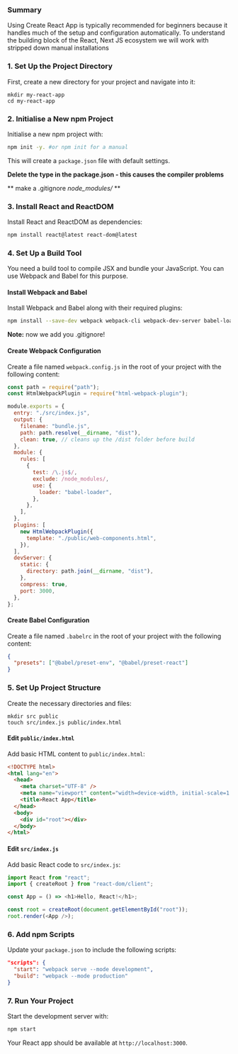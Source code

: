 ### Summary

Using Create React App is typically recommended for beginners because it handles much of the setup and configuration automatically. To understand the building block of the React, Next JS ecosystem we will work with stripped down manual installations

### 1. **Set Up the Project Directory**

First, create a new directory for your project and navigate into it:

```laragon-terminal
mkdir my-react-app
cd my-react-app
```

### 2. **Initialise a New npm Project**

Initialise a new npm project with:

```bash
npm init -y. #or npm init for a manual
```

This will create a `package.json` file with default settings.

**Delete the type in the package.json - this causes the compiler problems**

** make a .gitignore *node_modules/* **

### 3. **Install React and ReactDOM**

Install React and ReactDOM as dependencies:

```bash
npm install react@latest react-dom@latest
```

### 4. **Set Up a Build Tool**

You need a build tool to compile JSX and bundle your JavaScript. You can use Webpack and Babel for this purpose.

#### **Install Webpack and Babel**

Install Webpack and Babel along with their required plugins:

```bash
npm install --save-dev webpack webpack-cli webpack-dev-server babel-loader @babel/core @babel/preset-env @babel/preset-react html-webpack-plugin

```

**Note:** now we add you .gitignore!

#### **Create Webpack Configuration**

Create a file named `webpack.config.js` in the root of your project with the following content:

```javascript
const path = require("path");
const HtmlWebpackPlugin = require("html-webpack-plugin");

module.exports = {
  entry: "./src/index.js",
  output: {
    filename: "bundle.js",
    path: path.resolve(__dirname, "dist"),
    clean: true, // cleans up the /dist folder before build
  },
  module: {
    rules: [
      {
        test: /\.js$/,
        exclude: /node_modules/,
        use: {
          loader: "babel-loader",
        },
      },
    ],
  },
  plugins: [
    new HtmlWebpackPlugin({
      template: "./public/web-components.html",
    }),
  ],
  devServer: {
    static: {
      directory: path.join(__dirname, "dist"),
    },
    compress: true,
    port: 3000,
  },
};
```

#### **Create Babel Configuration**

Create a file named `.babelrc` in the root of your project with the following content:

```json
{
  "presets": ["@babel/preset-env", "@babel/preset-react"]
}
```

### 5. **Set Up Project Structure**

Create the necessary directories and files:

```laragon-terminal
mkdir src public
touch src/index.js public/index.html
```

#### **Edit `public/index.html`**

Add basic HTML content to `public/index.html`:

```html
<!DOCTYPE html>
<html lang="en">
  <head>
    <meta charset="UTF-8" />
    <meta name="viewport" content="width=device-width, initial-scale=1.0" />
    <title>React App</title>
  </head>
  <body>
    <div id="root"></div>
  </body>
</html>
```

#### **Edit `src/index.js`**

Add basic React code to `src/index.js`:

```javascript
import React from "react";
import { createRoot } from "react-dom/client";

const App = () => <h1>Hello, React!</h1>;

const root = createRoot(document.getElementById("root"));
root.render(<App />);
```

### 6. **Add npm Scripts**

Update your `package.json` to include the following scripts:

```json
"scripts": {
  "start": "webpack serve --mode development",
  "build": "webpack --mode production"
}
```

### 7. **Run Your Project**

Start the development server with:

```bash
npm start
```

Your React app should be available at `http://localhost:3000`.
